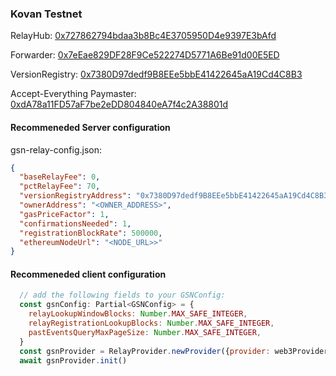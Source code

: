 ### Kovan Testnet

RelayHub: [0x727862794bdaa3b8Bc4E3705950D4e9397E3bAfd](https://kovan.etherscan.io/address/0x727862794bdaa3b8Bc4E3705950D4e9397E3bAfd)

Forwarder: [0x7eEae829DF28F9Ce522274D5771A6Be91d00E5ED](https://kovan.etherscan.io/address/0x7eEae829DF28F9Ce522274D5771A6Be91d00E5ED)

VersionRegistry: [0x7380D97dedf9B8EEe5bbE41422645aA19Cd4C8B3](https://kovan.etherscan.io/address/0x7380D97dedf9B8EEe5bbE41422645aA19Cd4C8B3)

Accept-Everything Paymaster: [0xdA78a11FD57aF7be2eDD804840eA7f4c2A38801d](https://kovan.etherscan.io/address/0xdA78a11FD57aF7be2eDD804840eA7f4c2A38801d)

#### Recommeneded Server configuration
gsn-relay-config.json:
```json
{
  "baseRelayFee": 0,
  "pctRelayFee": 70,
  "versionRegistryAddress": "0x7380D97dedf9B8EEe5bbE41422645aA19Cd4C8B3",
  "ownerAddress": "<OWNER_ADDRESS>",
  "gasPriceFactor": 1,
  "confirmationsNeeded": 1,
  "registrationBlockRate": 500000,
  "ethereumNodeUrl": "<NODE_URL>>"
}
```
#### Recommeneded client configuration
```js
  // add the following fields to your GSNConfig:
  const gsnConfig: Partial<GSNConfig> = {
    relayLookupWindowBlocks: Number.MAX_SAFE_INTEGER,
    relayRegistrationLookupBlocks: Number.MAX_SAFE_INTEGER,
    pastEventsQueryMaxPageSize: Number.MAX_SAFE_INTEGER,
  }
  const gsnProvider = RelayProvider.newProvider({provider: web3Provider, config: gsnConfig})
  await gsnProvider.init()
```
